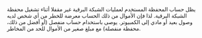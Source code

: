 يظل حساب المحفظة المستخدم لعمليات الشبكة البرقية غير مقفلا أثناء تشغيل محفظة الشبكة البرقية. لذا فإن الأموال من ذلك الحساب معرضة للخطر من أي شخص لديه وصول بعيد أو مادي إلى الكمبيوتر. يوصى باستخدام حساب منفصل (أو أفضل من ذلك، محفظة منفصلة) مع مبلغ صغير من الأموال للحد من المخاطر.
